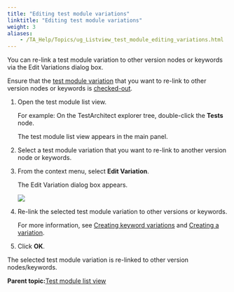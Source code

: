 ```yaml
--- 
title: "Editing test module variations"
linktitle: "Editing test module variations"
weight: 3
aliases: 
    - /TA_Help/Topics/ug_Listview_test_module_editing_variations.html
---
```


You can re-link a test module variation to other version nodes or keywords via the Edit Variations dialog box.

Ensure that the [test module variation](Variations.html) that you want to re-link to other version nodes or keywords is [checked-out](Project_items_checkout.html).

1.  Open the test module list view.

    For example: On the TestArchitect explorer tree, double-click the **Tests** node.

    The test module list view appears in the main panel.

2.  Select a test module variation that you want to re-link to another version node or keywords.

3.  From the context menu, select **Edit Variation**.

    The Edit Variation dialog box appears.

    ![](/images//Images/Edit_variation_dlg_testModule_listView.png)

4.  Re-link the selected test module variation to other versions or keywords.

    For more information, see [Creating keyword variations](Variations_create_keyword.html) and [Creating a variation](Variations_linking.html).

5.  Click **OK**.


The selected test module variation is re-linked to other version nodes/keywords.

**Parent topic:**[Test module list view](/TA_Help/Topics/Listview_TM.html)

